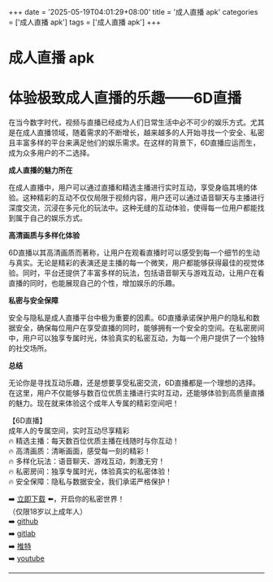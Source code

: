 +++
date = '2025-05-19T04:01:29+08:00'
title = '成人直播 apk'
categories = ['成人直播 apk']
tags = ['成人直播 apk']
+++

# 成人直播 apk

# 体验极致成人直播的乐趣——6D直播

在当今数字时代，视频与直播已经成为人们日常生活中必不可少的娱乐方式。尤其是在成人直播领域，随着需求的不断增长，越来越多的人开始寻找一个安全、私密且丰富多样的平台来满足他们的娱乐需求。在这样的背景下，6D直播应运而生，成为众多用户的不二选择。

**成人直播的魅力所在**

在成人直播中，用户可以通过直播和精选主播进行实时互动，享受身临其境的体验。这种精彩的互动不仅仅局限于视频内容，用户还可以通过语音聊天与主播进行深度交流，沉浸在多元化的玩法中。这种无缝的互动体验，使得每一位用户都能找到属于自己的娱乐方式。

**高清画质与多样化体验**

6D直播以其高清画质而著称，让用户在观看直播时可以感受到每一个细节的生动与真实。无论是精彩的表演还是主播的每一个微笑，用户都能够获得最佳的视觉体验。同时，平台还提供了丰富多样的玩法，包括语音聊天与游戏互动，让用户在看直播的同时，也能展现自己的个性，增加娱乐的乐趣。

**私密与安全保障**

安全与隐私是成人直播平台中极为重要的因素。6D直播承诺保护用户的隐私和数据安全，确保每位用户在享受直播的同时，能够拥有一个安全的空间。在私密房间中，用户可以独享专属时光，体验真实的私密互动，为每一个用户提供了一个独特的社交场所。

**总结**

无论你是寻找互动乐趣，还是想要享受私密交流，6D直播都是一个理想的选择。在这里，用户不仅能够与数百位优质主播进行实时互动，还能够体验到高质量直播的魅力。现在就来体验这个成年人专属的精彩空间吧！

【6D直播】  
成年人的专属空间，实时互动尽享精彩  
🔥 精选主播：每天数百位优质主播在线随时与你互动！  
🔥 高清画质：清晰画面，感受每一刻的精彩！  
🔥 多样化玩法：语音聊天、游戏互动，刺激无穷！  
🔥 私密房间：独享专属时光，体验真实的私密体验！  
🔥 安全保障：隐私与数据安全，我们承诺严格保护！

➡️ [立即下载](https://down123.s3.ap-east-1.amazonaws.com/index.html?channelCode=blog) ⬅️，开启你的私密世界！  
（仅限18岁以上成年人）  
➡️ [github](https://aldult-live.github.io/)  
➡️ [gitlab](https://seo-09598d.gitlab.io/)  
➡️ [推特](https://x.com/wegame33)  
➡️ [youtube](https://www.youtube.com/@6Dlive)  

---
